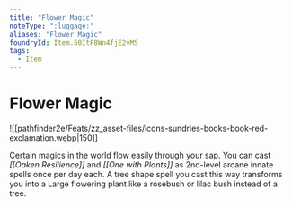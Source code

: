 ```yaml
---
title: "Flower Magic"
noteType: ":luggage:"
aliases: "Flower Magic"
foundryId: Item.50ItF8Wn4fjE2vMS
tags:
  - Item
---
```


# Flower Magic
![[pathfinder2e/Feats/zz_asset-files/icons-sundries-books-book-red-exclamation.webp|150]]

Certain magics in the world flow easily through your sap. You can cast _[[Oaken Resilience]]_ and _[[One with Plants]]_ as 2nd-level arcane innate spells once per day each. A tree shape spell you cast this way transforms you into a Large flowering plant like a rosebush or lilac bush instead of a tree.
